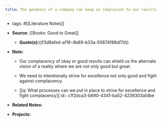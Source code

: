 ```yaml
---
title: The goodness of a company can keep us complacent to our results in striving for greatness.
---
```


- tags: #[[Literature Notes]]

- **Source:** [[Books: Good to Great]]
	 - **Quote(s):**((f3d9afed-af16-4b89-b33a-50874f88df7d))

- **Note:**
	 - Our complacency of okay or good results can shield us the alternate vision of a reality where we are not only good but great. 

	 - We need to intentionally strive for excellence not only good and fight against complacency.

	 - [[q: What processes can we put in place to strive for excellence and fight complacency]]
id:: c1f2dca3-b690-4341-ba52-4236303a1dbe

- **Related Notes:**

- **Projects:**
